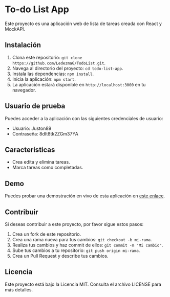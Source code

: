# To-do List App

Este proyecto es una aplicación web de lista de tareas creada con React y MockAPI.

## Instalación

1. Clona este repositorio: `git clone https://github.com/LedezmaG/TodoList.git`.
2. Navega al directorio del proyecto: `cd todo-list-app`.
3. Instala las dependencias: `npm install`.
4. Inicia la aplicación: `npm start`.
5. La aplicación estará disponible en `http://localhost:3000` en tu navegador.

## Usuario de prueba

Puedes acceder a la aplicación con las siguientes credenciales de usuario:

- Usuario: Juston89
- Contraseña: 8dIt8tk2ZGm37YA

## Características

- Crea edita y elimina tareas.
- Marca tareas como completadas.

## Demo

Puedes probar una demostración en vivo de esta aplicación en [este enlace](https://ledezmag.github.io/TodoList/).

## Contribuir

Si deseas contribuir a este proyecto, por favor sigue estos pasos:

1. Crea un fork de este repositorio.
2. Crea una rama nueva para tus cambios: `git checkout -b mi-rama`.
3. Realiza tus cambios y haz commit de ellos: `git commit -m "Mi cambio"`.
4. Sube tus cambios a tu repositorio: `git push origin mi-rama`.
5. Crea un Pull Request y describe tus cambios.

## Licencia

Este proyecto está bajo la Licencia MIT. Consulta el archivo LICENSE para más detalles.
